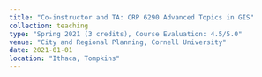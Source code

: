 ```yaml
---
title: "Co-instructor and TA: CRP 6290 Advanced Topics in GIS"
collection: teaching
type: "Spring 2021 (3 credits), Course Evaluation: 4.5/5.0"
venue: "City and Regional Planning, Cornell University"
date: 2021-01-01
location: "Ithaca, Tompkins"
---
```

